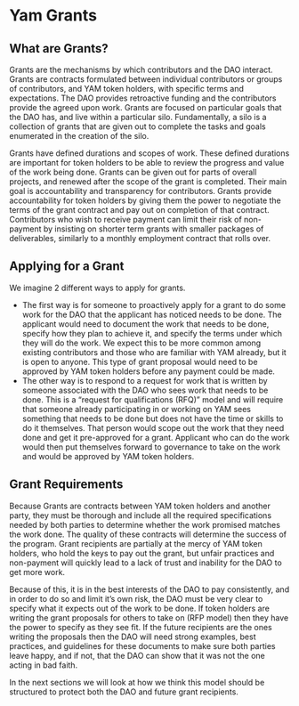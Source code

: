 # Yam Grants

## What are Grants?

Grants are the mechanisms by which contributors and the DAO interact. Grants are contracts formulated between individual contributors or groups of contributors, and YAM token holders, with specific terms and expectations. The DAO provides retroactive funding and the contributors provide the agreed upon work. Grants are focused on particular goals that the DAO has, and live within a particular silo. Fundamentally, a silo is a collection of grants that are given out to complete the tasks and goals enumerated in the creation of the silo.

Grants have defined durations and scopes of work. These defined durations are important for token holders to be able to review the progress and value of the work being done. Grants can be given out for parts of overall projects, and renewed after the scope of the grant is completed. Their main goal is accountability and transparency for contributors. Grants provide accountability for token holders by giving them the power to negotiate the terms of the grant contract and pay out on completion of that contract. Contributors who wish to receive payment can limit their risk of non-payment by insisting on shorter term grants with smaller packages of deliverables, similarly to a monthly employment contract that rolls over.

## Applying for a Grant

We imagine 2 different ways to apply for grants.

- The first way is for someone to proactively apply for a grant to do some work for the DAO that the applicant has noticed needs to be done. The applicant would need to document the work that needs to be done, specify how they plan to achieve it, and specify the terms under which they will do the work. We expect this to be more common among existing contributors and those who are familiar with YAM already, but it is open to anyone. This type of grant proposal would need to be approved by YAM token holders before any payment could be made.
- The other way is to respond to a request for work that is written by someone associated with the DAO who sees work that needs to be done. This is a “request for qualifications (RFQ)” model and will require that someone already participating in or working on YAM sees something that needs to be done but does not have the time or skills to do it themselves. That person would scope out the work that they need done and get it pre-approved for a grant. Applicant who can do the work would then put themselves forward to governance to take on the work and would be approved by YAM token holders.

## Grant Requirements

Because Grants are contracts between YAM token holders and another party, they must be thorough and include all the required specifications needed by both parties to determine whether the work promised matches the work done. The quality of these contracts will determine the success of the program. Grant recipients are partially at the mercy of YAM token holders, who hold the keys to pay out the grant, but unfair practices and non-payment will quickly lead to a lack of trust and inability for the DAO to get more work.

Because of this, it is in the best interests of the DAO to pay consistently, and in order to do so and limit it’s own risk, the DAO must be very clear to specify what it expects out of the work to be done. If token holders are writing the grant proposals for others to take on (RFP model) then they have the power to specify as they see fit. If the future recipients are the ones writing the proposals then the DAO will need strong examples, best practices, and guidelines for these documents to make sure both parties leave happy, and if not, that the DAO can show that it was not the one acting in bad faith.

In the next sections we will look at how we think this model should be structured to protect both the DAO and future grant recipients.
